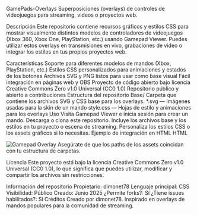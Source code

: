 GamePads-Overlays
Superposiciones (overlays) de controles de videojuegos para streaming, videos o proyectos web.

Descripción
Este repositorio contiene recursos gráficos y estilos CSS para mostrar visualmente distintos modelos de controladores de videojuegos (Xbox 360, Xbox One, PlayStation, etc.) usando Gamepad Viewer. Puedes utilizar estos overlays en transmisiones en vivo, grabaciones de video o integrar los estilos en tus propios proyectos web.

Características
Soporte para diferentes modelos de mandos (Xbox, PlayStation, etc.)
Estilos CSS personalizados para animaciones y estados de los botones
Archivos SVG y PNG listos para usar como base visual
Fácil integración en páginas web y OBS
Proyecto de código abierto bajo licencia Creative Commons Zero v1.0 Universal (CC0 1.0)
Repositorio público y abierto a contribuciones
Estructura del repositorio
Base/
Carpeta que contiene los archivos SVG y CSS base para los overlays.
*.svg — Imágenes usadas para la skin de un mando
style.css — Hojas de estilo y animaciones para los overlays
Uso
Visita Gamepad Viewer e inicia sesión para crear un mando.
Descarga o clona este repositorio.
Incluye los archivos base y los estilos en tu proyecto o escena de streaming.
Personaliza los estilos CSS o los assets gráficos si lo necesitas.
Ejemplo de integración en HTML
HTML
<link rel="stylesheet" href="Base/style.css">
<img src="Base/tu-mando.svg" alt="Gamepad Overlay">
Asegúrate de que los paths de los assets coincidan con tu estructura de carpetas.

Licencia
Este proyecto está bajo la licencia Creative Commons Zero v1.0 Universal (CC0 1.0), lo que significa que puedes utilizar, modificar y compartir los archivos sin restricciones.

Información del repositorio
Propietario: dimonet78
Lenguaje principal: CSS
Visibilidad: Público
Creado: Junio 2025
¿Permite forks?: Sí
¿Tiene issues habilitados?: Sí
Créditos
Creado por dimonet78.
Inspirado en overlays de mandos populares para la comunidad de streaming.
